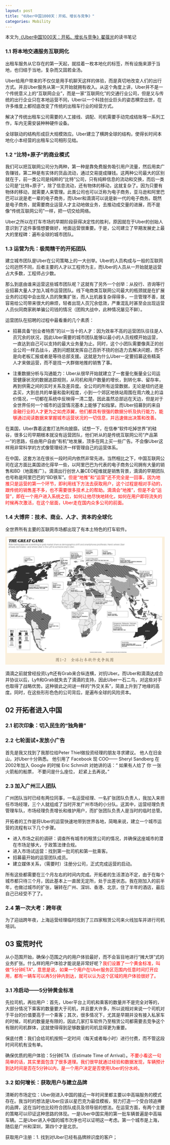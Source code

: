 ```yaml
---
layout: post
title: "《Uber中国1000天：开拓、增长与竞争》"
categories: Mobility
---
```


本文为[《Uber中国1000天：开拓、增长与竞争》翟葆光](https://book.douban.com/subject/27011235/)的读书笔记


### 1.1 将本地交通服务互联网化

出租车服务从它存在的第一天起，就挂着一枚本地化的标签，所有设施来源于当地，也归结于当地，复杂而又固若金汤。

Uber给用户带来的不仅仅是用手机聊天这样的体验，而是真切地改变人们的出行方式。并且Uber服务从第一天开始就拥有收入。从这个角度上讲，Uber并不是一个传统意义上的“互联网企业”，而是一家“互联网化”的交通行业公司，但是又与传统的出行企业只在本地运营不同，Uber以一个科技创业巨头的姿态横空出世，在许多维度上都彻底改变了传统的出租车行业的经营方式。

解决了传统出租车公司需要的人工接线、调配、司机需要手动完成结账等一系列工作，车内无需安装种种硬件设备。

全球联动的结构形成巨大规模效应。Uber建立了横跨全球的结构，使得长时间本地化小本经营的出租车公司相形见绌。

### 1.2 “比特+原子”的商业模式

我们可以把互联网公司分为两种，第一种是靠免费服务吸引用户流量，然后用卖广告赚钱，第二种是有实体的货品流动，通过交易提成赚钱。这两种公司最大的区别就在于，前一类公司是纯粹的“比特”公司，只有纯粹信息的流动和交换，而后一类公司是“比特+原子”，除了信息流动，还有物体的移动，这就复杂了。因为只要有物体的移动，就需要人来管理。此类公司也可以泛称为电子商务，亚马逊和阿里巴巴可以说是老一辈的电子商务，而Uber和滴滴可以说是新一代的电子商务。既然是电子商务，就需要商业运营人才主动地做业务，去推动成交量的进展，而不是像“传统互联网公司”一样，把一切交给网络。

Uber之所以在打车市场的早期阶段获得决定性的胜利，原因就在于Uber的创始人意识到了这件事情想要做好，地面运营很重要。于是，公司建立了早期发展史上最大的里程碑：遍布全球的城市团队。

### 1.3 运营为先：极简精干的开拓团队

建立城市团队是Uber在公司策略上的一大创举。Uber的人员构成与一般的互联网公司迥然不同，后者主要的人才以工程师为主，而Uber的人员从一开始就是运营占大多数，工程师占少数。

那么到底由谁来运营这些城市团队呢？这就有了另外一个创举：从投行、咨询等行业招募大量人才加入城市运营团队。线下电商类互联网公司最大的瓶颈就是在扩展业务的过程中会出现人员的聚集扩张，而人比机器复杂得得多，一旦管理不善，就容易给公司带来很大的麻烦，轻者出现人员冗余低效，严重混乱时甚至会出现运营人员伙同商家刷单骗公司钱的情况（团购大战中，此种情况屡见不鲜）。

运营团队在招聘的过程中最看重的几个素质：
- 招募具备“创业者特质”的以一当十的人才：因为效率不高的运营团队往往是人员冗余的状况，因此Uber需要的城市团队能够以最小的人员规模开始运营，一直达到自己可以支持的最大业务量为止。同时，这个小团队需要像真正的创业公司一样去战斗，遇到问题就发挥自己百折不挠的创造力去解决问题，而不是向老板汇报或者是等待总部支援。这就是为什么Uber一定要招募这些精英人才来做运营，而不是找一大群做地推的销售了事。

- 注重数据分析与沟通能力：Uber从很早开始就建立了一套量化衡量全公司运营健康状况的数据追踪规则，从司机和用户数量的增长，到转化率、留存率，再到供需之间的实时关系及差异度。全公司的所有运营数据，无论是纽约还是孟买，大到总共的单量和盈利程度，小到一个郊区地铁站周围在周六晚上的溢价情况，一切都在系统中反映得一清二楚。因此虽然总部远在天边，但是对于全世界任何一个城市的运营情况基本上能够了如指掌。而Uber招募到的来自<font color='red'>金融行业的人才更为之如虎添翼，他们都具有很强的数据分析及执行能力，能够通过阅读数据来掌握城市运营状况的一切信息，并迅速做出决策和改善。</font>

在美国，Uber靠着这套打法所向披靡。试想一下，在信奉“软件吃掉世界”的硅谷，很多公司早期根本就没有运营团队，<font colot='red'>他们听从的是传统互联网公司“产品第一”的思路，任由用户自由“有机”地发展，顶多在网上买一些广告。</font>不会像Uber这样用非常科学的方式像管理经济一样管理自己的运营体系。

在中国，这套方法在很长一段时间内依然非常先进。当然相比之下，中国互联网公司在这方面比美国进化得早一些，以阿里巴巴为代表的电子商务公司拥有大量的销售和BD（地面推广）。滴滴出行创世人兼CEO程维就是销售背景，滴滴的早期团队也号称是阿里巴巴的“BD铁军”。<font color='red'>但是“地推”和“运营”还不完全是一回事，因为地推只是运营的第一个环节，即利用线下方法去获取用户，这个过程是相对手动的，跟传统的销售差不多，也不需要很多技术上的帮助。滴滴会“地推”，但是不会“运营”，即在一个用户进入系统之后，如何让他尽快地转化，如何在用户即将流失的时候再次激活，在这个层面，Uber走在国内众多公司的前面。</font>

### 1.4 大博弈：技术、商业、人才、资本的全球化

全世界所有主要的互联网市场都出现了有本土特色的打车软件。

![](/img/chuxing.jpeg)

滴滴之前就曾经投资Lyft还有Grab来合纵连横，对抗Uber。而Uber和滴滴达成合并协议以后，Lyft和Grab就失去了滴滴的支持，因此Uber一石二鸟，对这些对手也取得了战略优势。这种彼此之间谜一样的“外交关系”，简直上升到了地缘的高度。同时，在这些形形色色的公司背后，是遍布全球的风险资本。

## 02 开拓者进入中国

### 2.1 初次印象：切入民生的“独角兽”

### 2.2 七轮面试+发放小广告

首先是我又找到了我那位给Peter Thiel做投资经理的朋友寻求建议。 他人在旧金山，对Uber十分熟悉。 他引用了 Facebook 现 COO—— Sheryl Sandberg 在2002年加入 Google 的时候 Eric Schmidt 对她讲的话：“ 如果有人给了 你 一张火箭船的船票， 不要问是什么座位， 赶紧上去再说。”

### 2.3 加入广州三人团队

广州团队当时已经有两位同事，一名运营经理、一名扩张团队负责人，我加入来担任市场经理，三个人就组成了当时开发广州市场的小分队。这其中，运营经理负责管理车队，市场经理负责增长和维护用户，而扩张团队负责人是当时的临时总管。

开拓者的工作是将Uber的运营快速地带到世界各地，简略来说，建立一个城市运营的流程有以下几个步骤。

- 进入市场之前的调研：调查所有城市的租赁公司的情况，并确保这座城市的潜在市场足够大，于政策法律合规。
- 进入市场试运营：找到第一批司机和第一批乘客。
- 招募最开始的运营团队成员。
- 建立媒体关系，（需要时）注册分公司，正式完成运营的启动。

所有这些都需要在三个月左右的时间内完成。开拓者的生活漂泊不定，由于在每个城市都只待三个月，因此基本上一直居无定所，处于出差状态。我在刚加入的前半年，也做过城市的扩张，辗转在广州、深圳、香港、北京，住了半年的酒店，最后自己已经受不了了。

### 2.4 第一次大考：跨年夜

为了迎战跨年夜，上海运营经理临时找到了三四家租赁公司来火线加车并进行司机培训。

## 03 蛮荒时代

从小范围开始，确保小范围之内的用户体验最好，而不会盲目地进行“摊大饼”式的业务扩张。什么样的用户体验才能说是非常好呢？<font color='red'>我们设置了一个黄金标准，叫做“5分钟ETA”，意思是说，如果一个用户在Uber服务区范围内任意时间打开应用，都有一辆车可以再5分钟内到达，就可以认为这个区域的用户体验很好了。</font>

### 3.1 冷启动——5分钟黄金标准

先拉司机，再拉用户：首先，Uber平台上司机和乘客的数量并不是完全对等的，大部分情况下乘客的数量要大于司机，并且要大许多，所以说相对来说一个司机对于平台的价值要高于一个乘客；其次，很多情况下，尤其是早期并没有接入私家车的时候，司机的数量是有限的，因此几家打车软件乃至租赁公司都需要去竞争这个有限的司机群体，这就使得得到足够数量的司机显得更为重要。

保底付费：我们会给司机按照一定时间（每天或者每小时）进行付费，而不管这段时间司机有没有单。

确保优质的用户体验：5分钟ETA（Estimate Time of Arrival）。<font color='red'>不要小看这一句简单的话，其实里面包含了很多道理。我们很早就通过经验和数据发现，车辆预计到达时间是否在5分钟以内，是一个用户决定是否使用Uber的分水岭。</font>

### 3.2 如何增长：获取用户与建立品牌

清晰的市场定位：Uber刚进入中国的接近一年时间里都主要以中高端服务的模式存在。我当时的想法是Uber应该以星巴克为最佳模板，努力打造一个受白领追捧的品牌，这在当时也比较符合团队成员及领导层的想法。在运营方面，有两个主要的策略可以印证这种思路的体现。一是Uber中国实用的第一批车辆普遍是中高端车辆。二是Uber进入中国的城市次序也可以证明这一考虑。第一个城市是上海，随后是广州和深圳，第四个才是北京。

获取用户注册：1. 找到对Uber已经有品牌辨识度的客户；